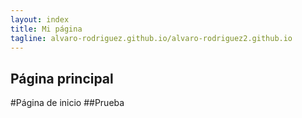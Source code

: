 ```yaml
---
layout: index
title: Mi página
tagline: alvaro-rodriguez.github.io/alvaro-rodriguez2.github.io	
---
```


Página principal
----------------

#Página de inicio
##Prueba
